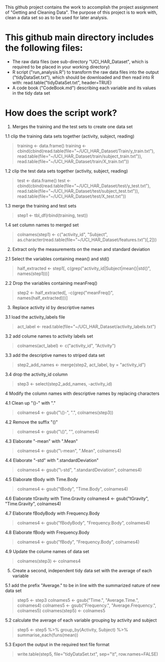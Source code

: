 
This github project contains the work to accomplish the project assignment of "Getting and Cleaning Data".
The purpose of this project is to work with, clean a data set so as to be used for later analysis.


# This github main directory includes the following files:

- The raw data files (see sub-directory "UCI_HAR_Dataset", which is required to be placed in your working directory)
- R script ("run_analysis.R") to transform the raw data files into the output ("tidyDataSet.txt"),
which should be downloaded and then read into R with:
read.table("tidyDataSet.txt", header=TRUE)
- A code book ("CodeBook.md") describing each variable and its values in the tidy data set


# How does the script work?

1.  Merges the training and the test sets to create one data set

1.1 clip the training data sets together (activity, subject, reading)
> training <- data.frame()
> training <- cbind(cbind(read.table(file="~/UCI_HAR_Dataset/Train/y_train.txt"), read.table(file="~/UCI_HAR_Dataset/train/subject_train.txt")), read.table(file="~/UCI_HAR_Dataset/train/X_train.txt"))

1.2 clip the test data sets together (activity, subject, reading)
> test <- data.frame()
> test <- cbind(cbind(read.table(file="~/UCI_HAR_Dataset/test/y_test.txt"), read.table(file="~/UCI_HAR_Dataset/test/subject_test.txt")), read.table(file="~/UCI_HAR_Dataset/test/X_test.txt"))

1.3 merge the training and test sets
> step1 <- tbl_df(rbind(training, test))

1.4 set column names to merged set
> colnames(step1) <- c("activity_id", "Subject", as.character(read.table(file="~/UCI_HAR_Dataset/features.txt")[,2]))


2.  Extract only the measurements on the mean and standard deviation

2.1 Select the variables containing mean() and std()
> half_extracted <- step1[, c(grep("activity_id|Subject|mean()|std()", names(step1)))]

2.2 Drop the variables containing meanFreq()
> step2 <- half_extracted[, -c(grep("meanFreq()", names(half_extracted)))]


3.  Replace activity id by descriptive names

3.1 load the activity_labels file
> act_label <- read.table(file="~/UCI_HAR_Dataset/activity_labels.txt")

3.2 add colume names to activity labels set
> colnames(act_label) <- c("activity_id", "Activity")

3.3 add the descriptive names to striped data set
> step2_add_names <- merge(step2, act_label, by = "activity_id")

3.4 drop the activity_id column
> step3 <- select(step2_add_names, -activity_id)


4  Modify the column names with descriptive names by replacing characters

4.1 Clean up "()-" with "."
> colnames4 <- gsub("\\()-", ".", colnames(step3))

4.2 Remove the suffix "()"
> colnames4 <- gsub("\\()", "", colnames4)

4.3 Elaborate "-mean" with ".Mean"
> colnames4 <- gsub("\\-mean", ".Mean", colnames4)

4.4 Elaborate "-std" with ".standardDeviation"
> colnames4 <- gsub("\\-std", ".standardDeviation", colnames4)

4.5 Elaborate tBody with Time.Body
> colnames4 <- gsub("tBody", "Time.Body", colnames4)

4.6 Elaborate tGravity with Time.Gravity
colnames4 <- gsub("tGravity", "Time.Gravity", colnames4)

4.7 Elaborate fBodyBody with Frequency.Body
> colnames4 <- gsub("fBodyBody", "Frequency.Body", colnames4)

4.8 Elaborate fBody with Frequency.Body
> colnames4 <- gsub("fBody", "Frequency.Body", colnames4)

4.9 Update the colume names of data set
> colnames(step3) <- colnames4


5. Create a second, independent tidy data set with the average of each variable

5.1 add the prefix "Average." to be in line with the summarized nature of new data set
> step5 <- step3
> colnames5 <- gsub("Time.", "Average.Time.", colnames4)
> colnames5 <- gsub("Frequency.", "Average.Frequency.", colnames5)
> colnames(step5) <- colnames5

5.2 calculate the average of each variable grouping by activity and subject
> step5 <- step5 %>% group_by(Activity, Subject) %>% summarise_each(funs(mean))

5.3 Export the output in the required text file format
> write.table(step5, file="tidyDataSet.txt", sep="\t", row.names=FALSE)

